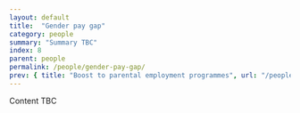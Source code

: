 ```yaml
---
layout: default
title:  "Gender pay gap"
category: people
summary: "Summary TBC"
index: 8
parent: people
permalink: /people/gender-pay-gap/
prev: { title: "Boost to parental employment programmes", url: "/people/boost-parental-employment-programmes/" }
---
```


Content TBC